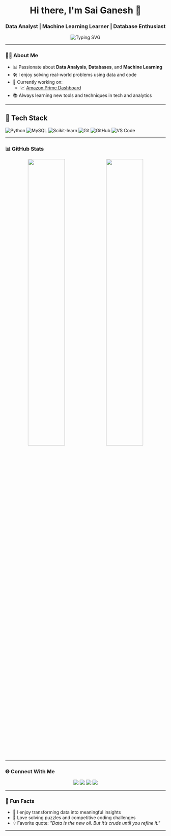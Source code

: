 <h1 align="center">Hi there, I'm Sai Ganesh 👋</h1>
<h3 align="center">Data Analyst | Machine Learning Learner | Database Enthusiast</h3>

<p align="center">
  <img src="https://readme-typing-svg.demolab.com?font=Fira+Code&weight=600&pause=1000&color=00F7FF&center=true&vCenter=true&width=435&lines=Turning+data+into+insights.;Exploring+Machine+Learning.;Mastering+Databases.;Building+useful+projects!" alt="Typing SVG" />
</p>

---

### 🧑‍💻 About Me

- 📊 Passionate about **Data Analysis**, **Databases**, and **Machine Learning**
- 🛠️ I enjoy solving real-world problems using data and code
- 🔭 Currently working on:
  - 📈 [Amazon Prime Dashboard](https://github.com/SaiGanesh1809/Amazon_titles_DashBoard)
- 📚 Always learning new tools and techniques in tech and analytics

---

## 💼 Tech Stack

<p align="left">
  <img src="https://img.shields.io/badge/Python-3776AB?style=for-the-badge&logo=python&logoColor=yellow" alt="Python" />
  <img src="https://img.shields.io/badge/MySQL-00000F?style=for-the-badge&logo=mysql&logoColor=white" alt="MySQL" />
  <img src="https://img.shields.io/badge/Scikit--Learn-F7931E?style=for-the-badge&logo=scikit-learn&logoColor=white" alt="Scikit-learn" />
  <img src="https://img.shields.io/badge/Git-F05032?style=for-the-badge&logo=git&logoColor=white" alt="Git" />
  <img src="https://img.shields.io/badge/GitHub-181717?style=for-the-badge&logo=github&logoColor=white" alt="GitHub" />
  <img src="https://img.shields.io/badge/VS_Code-007ACC?style=for-the-badge&logo=visual-studio-code&logoColor=white" alt="VS Code" />
</p>


---

### 📊 GitHub Stats

<p align="center">
  <img src="https://github-readme-stats.vercel.app/api?username=SaiGanesh1809&show_icons=true&theme=radical" width="48%" />
  <img src="https://github-readme-streak-stats.herokuapp.com?user=SaiGanesh1809&theme=radical" width="48%" />
</p>

---

### 🌐 Connect With Me

<p align="center">
  <a href="https://www.linkedin.com/in/ganeshgudibanda" target="_blank"><img src="https://img.shields.io/badge/LinkedIn-blue?style=for-the-badge&logo=linkedin" /></a>
  <a href="https://leetcode.com/ganesh1805/" target="_blank"><img src="https://img.shields.io/badge/LeetCode-orange?style=for-the-badge&logo=leetcode" /></a>
  <a href="https://www.hackerrank.com/ganeshgudibanda1" target="_blank"><img src="https://img.shields.io/badge/HackerRank-2EC866?style=for-the-badge&logo=hackerrank" /></a>
  <a href="https://github.com/SaiGanesh1809" target="_blank"><img src="https://img.shields.io/badge/GitHub-100000?style=for-the-badge&logo=github" /></a>
</p>

---

### 💬 Fun Facts

- 🧠 I enjoy transforming data into meaningful insights
- 🧩 Love solving puzzles and competitive coding challenges
- 💡 Favorite quote: *"Data is the new oil. But it’s crude until you refine it."*

---

